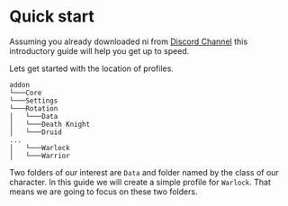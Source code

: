 # Quick start

Assuming you already downloaded ni from [Discord Channel](https://discord.gg/mBdcX5) this introductory guide will help you get up to speed.

Lets get started with the location of profiles.

```
addon
└───Core
└───Settings
└───Rotation
│	└───Data
│	└───Death Knight
│	└───Druid
...
│	└───Warlock
│	└───Warrior
```

Two folders of our interest are `Data` and folder named by the class of our character. In this guide we will create a simple profile for `Warlock`. That means we are going to focus on these two folders.
